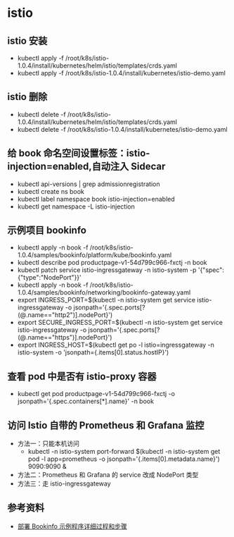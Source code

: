 # istio

## istio 安装

- kubectl apply -f /root/k8s/istio-1.0.4/install/kubernetes/helm/istio/templates/crds.yaml
- kubectl apply -f /root/k8s/istio-1.0.4/install/kubernetes/istio-demo.yaml

## istio 删除

- kubectl delete -f /root/k8s/istio-1.0.4/install/kubernetes/helm/istio/templates/crds.yaml
- kubectl delete -f /root/k8s/istio-1.0.4/install/kubernetes/istio-demo.yaml

## 给 book 命名空间设置标签：istio-injection=enabled,自动注入 Sidecar

- kubectl api-versions | grep admissionregistration
- kubectl create ns book
- kubectl label namespace book istio-injection=enabled
- kubectl get namespace -L istio-injection

## 示例项目 bookinfo

- kubectl apply -n book -f /root/k8s/istio-1.0.4/samples/bookinfo/platform/kube/bookinfo.yaml
- kubectl describe pod productpage-v1-54d799c966-fxctj -n book
- kubectl patch service istio-ingressgateway -n istio-system -p '{"spec":{"type":"NodePort"}}'
- kubectl apply -n book -f /root/k8s/istio-1.0.4/samples/bookinfo/networking/bookinfo-gateway.yaml
- export INGRESS_PORT=\$(kubectl -n istio-system get service istio-ingressgateway -o jsonpath='{.spec.ports[?(@.name=="http2")].nodePort}')
- export SECURE_INGRESS_PORT=\$(kubectl -n istio-system get service istio-ingressgateway -o jsonpath='{.spec.ports[?(@.name=="https")].nodePort}')
- export INGRESS_HOST=\$(kubectl get po -l istio=ingressgateway -n istio-system -o 'jsonpath={.items[0].status.hostIP}')

## 查看 pod 中是否有 istio-proxy 容器

- kubectl get pod productpage-v1-54d799c966-fxctj -o jsonpath='{.spec.containers[*].name}' -n book

## 访问 Istio 自带的 Prometheus 和 Grafana 监控

- 方法一：只能本机访问
  - kubectl -n istio-system port-forward \$(kubectl -n istio-system get pod -l app=prometheus -o jsonpath='{.items[0].metadata.name}') 9090:9090 &
- 方法二：Prometheus 和 Grafana 的 service 改成 NodePort 类型
- 方法三：走 istio-ingressgateway

## 参考资料

- [部署 Bookinfo 示例程序详细过程和步骤](https://www.cnblogs.com/rickie/p/istio_kubernetes.html)